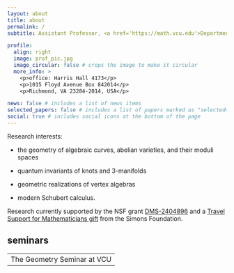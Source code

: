 ```yaml
---
layout: about
title: about
permalink: /
subtitle: Assistant Professor, <a href='https://math.vcu.edu'>Department of Mathematics and Applied Mathematics</a>, <a href='https://www.vcu.edu'>Virginia Commonwealth University</a>

profile:
  align: right
  image: prof_pic.jpg
  image_circular: false # crops the image to make it circular
  more_info: >
    <p>office: Harris Hall 4173</p>
    <p>1015 Floyd Avenue Box 842014</p>
    <p>Richmond, VA 23284-2014, USA</p>

news: false # includes a list of news items
selected_papers: false # includes a list of papers marked as "selected={true}"
social: true # includes social icons at the bottom of the page
---
```


Research interests:

- the geometry of algebraic curves, abelian varieties, and their moduli spaces

- quantum invariants of knots and 3-manifolds

- geometric realizations of vertex algebras

- modern Schubert calculus.

Research currently supported by the NSF grant <a href='https://www.nsf.gov/awardsearch/showAward?AWD_ID=2404896'>DMS-2404896</a> and a <a href='https://www.simonsfoundation.org/grant/travel-support-for-mathematicians/?tab=awardees'>Travel Support for Mathematicians gift</a> from the Simons Foundation.

<h2>seminars</h2>
<div
      class="table-responsive"
        style="max-height: 60vw"
    >
      <table class="table table-sm table-borderless">
          <tr>
            <td>
              The Geometry Seminar at VCU
            </td>
          </tr>
      </table>
    </div>
